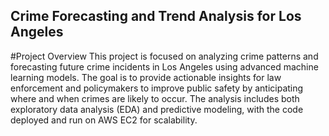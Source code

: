 ## Crime Forecasting and Trend Analysis for Los Angeles


#Project Overview
This project is focused on analyzing crime patterns and forecasting future crime incidents in Los Angeles using advanced machine learning models. The goal is to provide actionable insights for law enforcement and policymakers to improve public safety by anticipating where and when crimes are likely to occur. The analysis includes both exploratory data analysis (EDA) and predictive modeling, with the code deployed and run on AWS EC2 for scalability.
